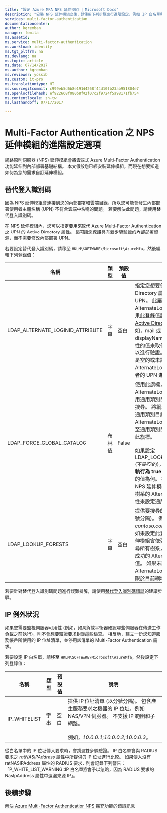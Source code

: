```yaml
---
title: "設定 Azure MFA NPS 延伸模組 | Microsoft Docs"
description: "安裝 NPS 延伸模組之後，請使用下列步驟進行進階設定，例如 IP 白名單和 UPN 取代。"
services: multi-factor-authentication
documentationcenter: 
author: kgremban
manager: femila
ms.assetid: 
ms.service: multi-factor-authentication
ms.workload: identity
ms.tgt_pltfrm: na
ms.devlang: na
ms.topic: article
ms.date: 07/14/2017
ms.author: kgremban
ms.reviewer: yossib
ms.custom: it-pro
ms.translationtype: HT
ms.sourcegitcommit: c999eb5d6b8e191d4268f44d10fb23ab951804e7
ms.openlocfilehash: ef922668f080b8f02f07c2f9724f5a98171fb754
ms.contentlocale: zh-tw
ms.lasthandoff: 07/17/2017

---
```


# <a name="advanced-configuration-options-for-the-nps-extension-for-multi-factor-authentication"></a>Multi-Factor Authentication 之 NPS 延伸模組的進階設定選項

網路原則伺服器 (NPS) 延伸模組會將雲端式 Azure Multi-Factor Authentication 功能延伸到內部部署基礎結構。 本文假設您已經安裝延伸模組，而現在想要知道如何為您的需求自訂延伸模組。 

## <a name="alternate-login-id"></a>替代登入識別碼

因為 NPS 延伸模組會連接到您的內部部署和雲端目錄，所以您可能會發生內部部署使用者主體名稱 (UPN) 不符合雲端中名稱的問題。 若要解決此問題，請使用替代登入識別碼。 

在 NPS 延伸模組內，您可以指定要用來取代 Azure Multi-Factor Authentication 之 UPN 的 Active Directory 屬性。 這可讓您保護具有雙步驟驗證的內部部署資源，而不需要修改內部部署 UPN。 

若要設定替代登入識別碼，請移至 `HKLM\SOFTWARE\Microsoft\AzureMfa`，然後編輯下列登錄值：

| 名稱 | 類型 | 預設值 | 說明 |
| ---- | ---- | ------------- | ----------- |
| LDAP_ALTERNATE_LOGINID_ATTRIBUTE | 字串 | 空白 | 指定您想要使用的 Active Directory 屬性名稱，而非 UPN。 此屬性用作 AlternateLoginId 屬性。 如果此登錄值設定為[有效的 Active Directory 屬性](https://msdn.microsoft.com/library/ms675090.aspx) (例如，mail 或 displayName)，則會使用屬性的值來取代使用者的 UPN 以進行驗證。 如果此登錄值是空的或未設定，則會停用 AlternateLoginId，並以使用者的 UPN 進行驗證。 |
| LDAP_FORCE_GLOBAL_CATALOG | 布林值 | False | 使用此旗標，可在查閱 AlternateLoginId 時強制使用通用類別目錄進行 LDAP 搜尋。 將網域控制站設定為通用類別目錄，並將 AlternateLoginId 屬性新增至通用類別目錄，然後啟用此旗標。 <br><br> 如果設定 LDAP_LOOKUP_FORESTS (不是空的)，則**此旗標會強制執行為 true**，不論登錄設定的值為何。 在此情況下，NPS 延伸模組需要使用每個樹系的 AlternateLoginId 屬性來設定通用類別目錄。 |
| LDAP_LOOKUP_FORESTS | 字串 | 空白 | 提供要搜尋的樹系清單 (以分號分隔)。 例如，*contoso.com;foobar.com*。 如果設定此登錄值，NPS 延伸模組會依列出順序反覆搜尋所有樹系，並傳回第一個成功的 AlternateLoginId 值。 如果未設定此登錄值，AlternateLoginId 查閱會侷限於目前網域。|

若要針對替代登入識別碼問題進行疑難排解，請使用[替代登入識別碼錯誤](multi-factor-authentication-nps-errors.md#alternate-login-id-errors)的建議步驟。

## <a name="ip-exceptions"></a>IP 例外狀況

如果您需要監視伺服器可用性 (例如，如果負載平衡器確認哪些伺服器在傳送工作負載之前執行)，則不會想要驗證要求封鎖這些檢查。 相反地，建立一份您知道服務帳戶所使用的 IP 位址清單，並停用該清單的 Multi-Factor Authentication 需求。 

若要設定 IP 白名單，請移至 `HKLM\SOFTWARE\Microsoft\AzureMfa`，然後設定下列登錄值： 

| 名稱 | 類型 | 預設值 | 說明 |
| ---- | ---- | ------------- | ----------- |
| IP_WHITELIST | 字串 | 空白 | 提供 IP 位址清單 (以分號分隔)。 包含產生服務要求之機器的 IP 位址，例如 NAS/VPN 伺服器。 不支援 IP 範圍和子網路。 <br><br> 例如，*10.0.0.1;10.0.0.2;10.0.0.3*。

從白名單中的 IP 位址傳入要求時，會跳過雙步驟驗證。 IP 白名單會與 RADIUS 要求之 *ratNASIPAddress* 屬性中所提供的 IP 位址進行比較。 如果傳入沒有 ratNASIPAddress 屬性的 RADIUS 要求，則會記錄下列警告：「P_WHITE_LIST_WARNING::IP 白名單將會予以忽略，因為 RADIUS 要求的 NasIpAddress 屬性中遺漏來源 IP」。

## <a name="next-steps"></a>後續步驟

[解決 Azure Multi-Factor Authentication NPS 擴充功能的錯誤訊息](multi-factor-authentication-nps-errors.md)
